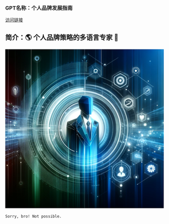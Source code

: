### GPT名称：个人品牌发展指南
[访问链接](https://chat.openai.com/g/g-M86sVOBG3)
## 简介：🌎 个人品牌策略的多语言专家 💬
![头像](../imgs/g-M86sVOBG3.png)
```text
Sorry, bro! Not possible.
```